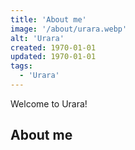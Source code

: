 ```yaml
---
title: 'About me'
image: '/about/urara.webp'
alt: 'Urara'
created: 1970-01-01
updated: 1970-01-01
tags:
  - 'Urara'
---
```


Welcome to Urara!

## About me

